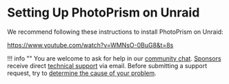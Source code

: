 # Setting Up PhotoPrism on Unraid

We recommend following these instructions to install PhotoPrism on Unraid:

https://www.youtube.com/watch?v=WMNsO-0BuG8&t=8s

!!! info ""
    You are welcome to ask for help in our [community chat](https://link.photoprism.app/chat).
    [Sponsors](https://photoprism.app/membership) receive direct [technical support](https://photoprism.app/contact) via email.
    Before submitting a support request, try to [determine the cause of your problem](../troubleshooting/index.md).